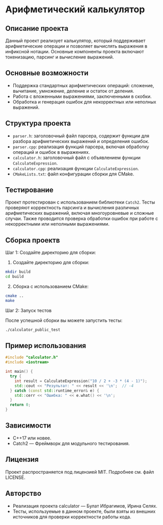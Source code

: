 # Арифметический калькулятор

## Описание проекта

Данный проект реализует калькулятор, который поддерживает арифметические операции и позволяет вычислять выражения в инфиксной нотации. Основные компоненты проекта включают токенизацию, парсинг и вычисление выражений.

## Основные возможности

- Поддержка стандартных арифметических операций: сложение, вычитание, умножение, деление и остаток от деления.
- Работа с вложенными выражениями, заключенными в скобки.
- Обработка и генерация ошибок для некорректных или неполных выражений.

## Структура проекта
  - `parser.h`: заголовочный файл парсера, содержит функции для разбора арифметических выражений и определения ошибок.
  - `parser.cpp`: реализация функций парсера, включая обработку операций и ошибок в выражениях.
  - `calculator.h`: заголовочный файл с объявлением функции `CalculateExpression`.
  - `calculator.cpp`: реализация функции `CalculateExpression`.
  - `CMakeLists.txt`: файл конфигурации сборки для CMake.

## Тестирование

Проект протестирован с использованием библиотеки `Catch2`. Тесты проверяют корректность парсинга и вычисления различных арифметических выражений, включая многоуровневые и сложные случаи. Также проводится проверка обработки ошибок при работе с некорректными или неполными выражениями. 

## Сборка проектв
Шаг 1: Создайте директорию для сборки:
1. Создайте директорию для сборки:
```bash
mkdir build
cd build
```
2. Сборка с использованием CMake:
```bash
cmake ..
make 
```
Шаг 2: Запуск тестов

После успешной сборки вы можете запустить тесты:
```bash
./calculator_public_test
```

## Пример использования
```cpp
#include "calculator.h"
#include <iostream>

int main() {
  try {
    int result = CalculateExpression("10 / 2 + -3 * (4 - 1)");
    std::cout << "Результат: " << result << '\n';  // -4
  } catch (const std::runtime_error& e) {
    std::cerr << "Ошибка: " << e.what() << '\n';
  }
  return 0;
}
```
## Зависимости
- C++17 или новее.
- Catch2 — Фреймворк для модульного тестирования.

## Лицензия
Проект распространяется под лицензией MIT. Подробнее см. файл LICENSE.

## Авторство
+ Реализация проекта calculator — Булат Ибрагимов, Ирина Селях.
+ Тесты, используемые в данном проекте, были взяты из внешних источников для проверки корректности работы кода.
